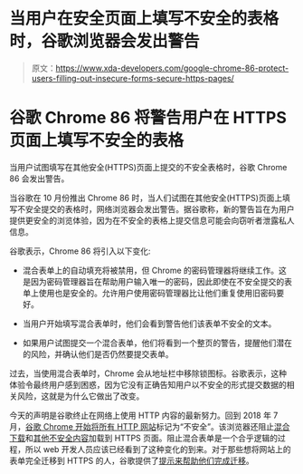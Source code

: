 # 当用户在安全页面上填写不安全的表格时，谷歌浏览器会发出警告

> 原文：<https://www.xda-developers.com/google-chrome-86-protect-users-filling-out-insecure-forms-secure-https-pages/>

# 谷歌 Chrome 86 将警告用户在 HTTPS 页面上填写不安全的表格

当用户试图填写在其他安全(HTTPS)页面上提交的不安全表格时，谷歌 Chrome 86 会发出警告。

当谷歌在 10 月份推出 Chrome 86 时，当人们试图在其他安全(HTTPS)页面上填写不安全提交的表格时，网络浏览器会发出警告。据谷歌称，新的警告旨在为用户提供更安全的浏览体验，因为在不安全的表格上提交信息可能会向窃听者泄露私人信息。

谷歌表示，Chrome 86 将引入以下变化:

*   混合表单上的自动填充将被禁用，但 Chrome 的密码管理器将继续工作。这是因为密码管理器旨在帮助用户输入唯一的密码，因此即使在不安全提交的表单上使用也是安全的。允许用户使用密码管理器比让他们重复使用旧密码要好。

*   当用户开始填写混合表单时，他们会看到警告他们该表单不安全的文本。
*   如果用户试图提交一个混合表单，他们将看到一个整页的警告，提醒他们潜在的风险，并确认他们是否仍然要提交表单。

过去，当使用混合表单时，Chrome 会从地址栏中移除锁图标。谷歌表示，这种体验令最终用户感到困惑，因为它没有正确告知用户以不安全的形式提交数据的相关风险，这就是为什么它做出了改变。

今天的声明是谷歌终止在网络上使用 HTTP 内容的最新努力。回到 2018 年 7 月，[谷歌 Chrome 开始将所有 HTTP 网站](https://www.xda-developers.com/google-chrome-68-https-no-secure-july-2018/)标记为“不安全”。该浏览器还阻止[混合下载](https://www.xda-developers.com/google-chrome-block-insecure-downloads-https-pages/)和[其他不安全内容](https://www.xda-developers.com/google-chrome-block-insecure-content-loading-https-pages/)加载到 HTTPS 页面。阻止混合表单是一个合乎逻辑的过程，所以 web 开发人员应该已经看到了这种变化的到来。对于那些想将网站上的表单完全迁移到 HTTPS 的人，谷歌提供了[提示来帮助他们完成迁移](https://developers.google.com/web/fundamentals/security/prevent-mixed-content/fixing-mixed-content)。